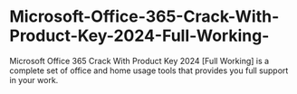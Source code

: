 # Microsoft-Office-365-Crack-With-Product-Key-2024-Full-Working-
Microsoft Office 365 Crack With Product Key 2024 [Full Working] is a complete set of office and home usage tools that provides you full support in your work.
